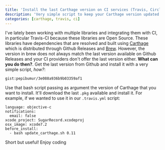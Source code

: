 ```yaml
---
title: 'Install the last Carthage version on CI services (Travis, Circle, ...)'
description: 'Very simple script to keep your Carthage version updated without depending on Brew.'
categories: [carthage, travis, ci]
---
```


I've lately been working with multiple libraries and integrating them with CI, in particular Travis-CI because these libraries are Open Source. These libraries have dependencies that are resolved and built using [Carthage](https://github.com/carthage) which is distributed through Github Releases and [Brew](http://brew.sh). However, the version in brew does not always match the last version available on Github Releases and your CI providers don't offer the last version either. **What can you do then?**. Get the last version from Github and install it with a very simple script, _how?_:

`gist:pepibumur/3e088a936b9b03359af1`

Use that bash script passing as argument the version of Carthage that you want to install. It'll download the last `.pkg` available and install it. For example, if we wanted to use it in our `.travis.yml` script:

```language-ruby
language: objective-c
notifications:
  email: false
xcode_project: SugarRecord.xcodeproj
osx_image: xcode7.2
before_install:
  - bash update_carthage.sh 0.11
```

Short but useful! Enjoy coding
